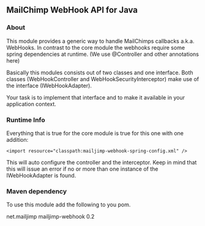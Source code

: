 ## MailChimp WebHook API for Java

### About

This module provides a generic way to handle MailChimps callbacks a.k.a. WebHooks. In contrast to the core module the webhooks require some spring dependencies at runtime. (We use @Controller and other annotations here)

Basically this modules consists out of two classes and one interface. Both classes (WebHookController and WebHookSecurityInterceptor) make use of the interface (IWebHookAdapter).

Your task is to implement that interface and to make it available in your application context. 

### Runtime Info

Everything that is true for the core module is true for this one with one addition:

	<import resource="classpath:mailjimp-webhook-spring-config.xml" />

This will auto configure the controller and the interceptor. Keep in mind that this will issue an error if no or more than one instance of the IWebHookAdapter is found.

### Maven dependency

To use this module add the following to you pom.

  <dependency>
    <groupId>net.mailjimp</groupId>
    <artifactId>mailjimp-webhook</artifactId>
    <version>0.2</version>
  </dependency>